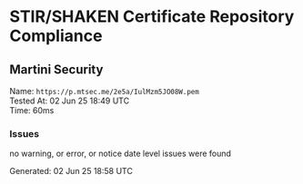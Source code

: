 # STIR/SHAKEN Certificate Repository Compliance

## Martini Security

Name: `https://p.mtsec.me/2e5a/IulMzm5JO08W.pem`\
Tested At: 02 Jun 25 18:49 UTC\
Time: 60ms

### Issues

no warning, or error, or notice date level issues were found

Generated: 02 Jun 25 18:58 UTC